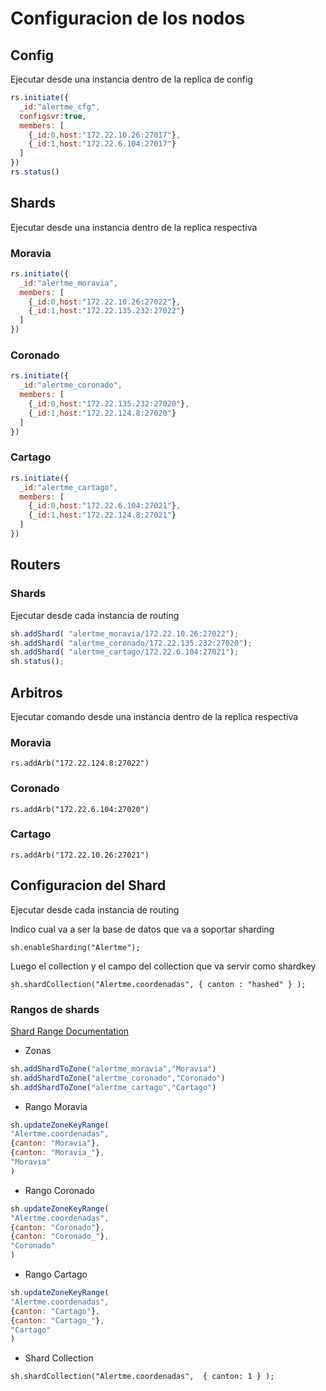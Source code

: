 # Configuracion de los nodos

## Config

Ejecutar desde una instancia dentro de la replica de config

```javascript
rs.initiate({
  _id:"alertme_cfg",
  configsvr:true,
  members: [
    {_id:0,host:"172.22.10.26:27017"},
    {_id:1,host:"172.22.6.104:27017"}
  ]
})
rs.status()
```

## Shards

Ejecutar desde una instancia dentro de la replica respectiva

### Moravia

```javascript
rs.initiate({
  _id:"alertme_moravia",
  members: [
    {_id:0,host:"172.22.10.26:27022"},
    {_id:1,host:"172.22.135.232:27022"}
  ]
})
```

### Coronado

```javascript
rs.initiate({
  _id:"alertme_coronado",
  members: [
    {_id:0,host:"172.22.135.232:27020"},
    {_id:1,host:"172.22.124.8:27020"}
  ]
})
```

### Cartago

```javascript
rs.initiate({
  _id:"alertme_cartago",
  members: [
    {_id:0,host:"172.22.6.104:27021"},
    {_id:1,host:"172.22.124.8:27021"}
  ]
})
```

## Routers

### Shards

Ejecutar desde cada instancia de routing

```javascript
sh.addShard( "alertme_moravia/172.22.10.26:27022");
sh.addShard( "alertme_coronado/172.22.135.232:27020");
sh.addShard( "alertme_cartago/172.22.6.104:27021");
sh.status();
```

## Arbitros

Ejecutar comando desde una instancia dentro de la replica respectiva

### Moravia

`rs.addArb("172.22.124.8:27022")`

### Coronado

`rs.addArb("172.22.6.104:27020")`

### Cartago

`rs.addArb("172.22.10.26:27021")`

## Configuracion del Shard

Ejecutar desde cada instancia de routing

Indico cual va a ser la base de datos que va a soportar sharding

`sh.enableSharding("Alertme");`

Luego el collection y el campo del collection que va servir como shardkey

`sh.shardCollection("Alertme.coordenadas", { canton : "hashed" } );`


### Rangos de shards

[Shard Range Documentation](https://docs.mongodb.com/manual/reference/method/sh.updateZoneKeyRange/#sh.updateZoneKeyRange)

* Zonas

```javascript
sh.addShardToZone("alertme_moravia","Moravia")
sh.addShardToZone("alertme_coronado","Coronado")
sh.addShardToZone("alertme_cartago","Cartago")
```

* Rango Moravia

```javascript
sh.updateZoneKeyRange(
"Alertme.coordenadas",
{canton: "Moravia"},
{canton: "Moravia_"},
"Moravia"
)
```

* Rango Coronado

```javascript
sh.updateZoneKeyRange(
"Alertme.coordenadas",
{canton: "Coronado"},
{canton: "Coronado_"},
"Coronado"
)
```

* Rango Cartago

```javascript
sh.updateZoneKeyRange(
"Alertme.coordenadas",
{canton: "Cartago"},
{canton: "Cartago_"},
"Cartago"
)
```

* Shard Collection

`sh.shardCollection("Alertme.coordenadas",  { canton: 1 } );`
